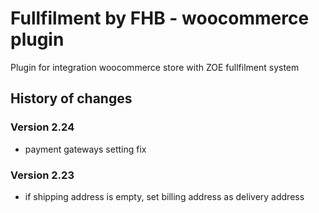 # Fullfilment by FHB - woocommerce plugin
Plugin for integration woocommerce store with ZOE fullfilment system

## History of changes

### Version 2.24
- payment gateways setting fix

### Version 2.23
- if shipping address is empty, set billing address as delivery address